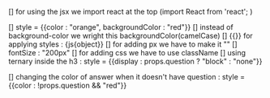 [] for using the jsx we import react at the top (import React from 'react'; )

[] style = {{color : "orange",   backgroundColor : "red"}}
[]  instead of background-color  we wright this backgroundColor(camelCase)
[] {{}} for applying styles : {js{object}}
[] for adding px we have to make it ""
[] fontSize : "200px"
[] for adding css we have to use className 
[] using ternary inside the h3 : 
    style = {{display : props.question ? "block" : "none"}}

[] changing the color of answer when it  doesn't have question :
     style = {{color : !props.question && "red"}}
